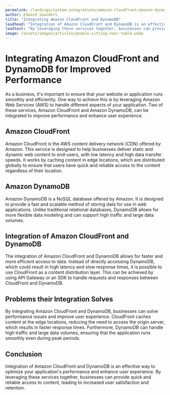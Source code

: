 ```yaml
---
permalink: /landings/system-integrations/amazon-cloudfront/amazon-dynamodb
author: Edward Saunders
title: "Integrating Amazon CloudFront and DynamoDB"
leadhead: "Integration of Amazon CloudFront and DynamoDB is an effective way to optimize your application's performance and enhance user experience"
leadtext: "By leveraging these services together, businesses can provide quick and reliable access to content, leading to increased user satisfaction and retention."
image: /assets/images/articles/people-sitting-near-table.webp
---
```

<div class="arttext">  <h1>Integrating Amazon CloudFront and DynamoDB for Improved Performance</h1>

  <p>As a business, it's important to ensure that your website or application runs smoothly and efficiently. One way to achieve this is by leveraging Amazon Web Services (AWS) to handle different aspects of your application. Two of these services, Amazon CloudFront and Amazon DynamoDB, can be integrated to improve performance and enhance user experience.</p>

  <h2>Amazon CloudFront</h2>

  <p>Amazon CloudFront is the AWS content delivery network (CDN) offered by Amazon. This service is designed to help businesses deliver static and dynamic web content to end-users, with low latency and high data transfer speeds. It works by caching content in edge locations, which are distributed globally to ensure that users have quick and reliable access to the content regardless of their location.</p>

  <h2>Amazon DynamoDB</h2>

  <p>Amazon DynamoDB is a NoSQL database offered by Amazon. It is designed to provide a fast and scalable method of storing data for use in web applications. Unlike traditional relational databases, DynamoDB allows for more flexible data modeling and can support high traffic and large data volumes.</p>

  <h2>Integration of Amazon CloudFront and DynamoDB</h2>

  <p>The integration of Amazon CloudFront and DynamoDB allows for faster and more efficient access to data. Instead of directly accessing DynamoDB, which could result in high latency and slow response times, it is possible to use CloudFront as a content distribution layer. This can be achieved by using API Gateway or an SDK to handle requests and responses between CloudFront and DynamoDB.</p>

  <h2>Problems their Integration Solves</h2>

  <p>By integrating Amazon CloudFront and DynamoDB, businesses can solve performance issues and improve user experience. CloudFront caches content at the edge locations, reducing the need to access the origin server, which results in faster response times. Furthermore, DynamoDB can handle high traffic and large data volumes, ensuring that the application runs smoothly even during peak periods.</p>

  <h2>Conclusion</h2>

  <p>Integration of Amazon CloudFront and DynamoDB is an effective way to optimize your application's performance and enhance user experience. By leveraging these services together, businesses can provide quick and reliable access to content, leading to increased user satisfaction and retention. </p>

</div>